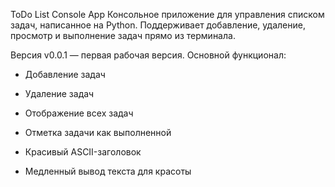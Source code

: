ToDo List Console App
Консольное приложение для управления списком задач, написанное на Python.
Поддерживает добавление, удаление, просмотр и выполнение задач прямо из терминала.

Версия
v0.0.1 — первая рабочая версия. Основной функционал:

  - Добавление задач

  - Удаление задач

  - Отображение всех задач

  - Отметка задачи как выполненной

  - Красивый ASCII-заголовок

  - Медленный вывод текста для красоты